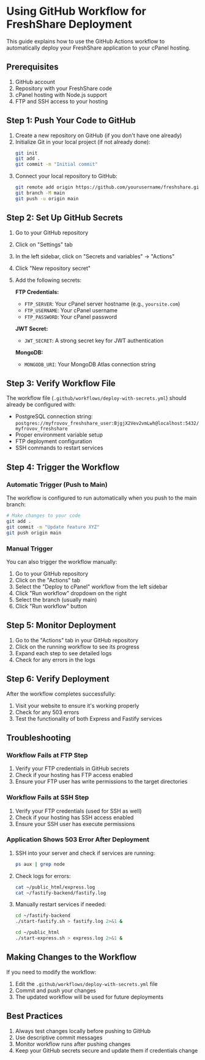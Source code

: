# Using GitHub Workflow for FreshShare Deployment

This guide explains how to use the GitHub Actions workflow to automatically deploy your FreshShare application to your cPanel hosting.

## Prerequisites

1. GitHub account
2. Repository with your FreshShare code
3. cPanel hosting with Node.js support
4. FTP and SSH access to your hosting

## Step 1: Push Your Code to GitHub

1. Create a new repository on GitHub (if you don't have one already)
2. Initialize Git in your local project (if not already done):
   ```bash
   git init
   git add .
   git commit -m "Initial commit"
   ```
3. Connect your local repository to GitHub:
   ```bash
   git remote add origin https://github.com/yourusername/freshshare.git
   git branch -M main
   git push -u origin main
   ```

## Step 2: Set Up GitHub Secrets

1. Go to your GitHub repository
2. Click on "Settings" tab
3. In the left sidebar, click on "Secrets and variables" → "Actions"
4. Click "New repository secret"
5. Add the following secrets:

   **FTP Credentials:**
   - `FTP_SERVER`: Your cPanel server hostname (e.g., `yoursite.com`)
   - `FTP_USERNAME`: Your cPanel username
   - `FTP_PASSWORD`: Your cPanel password

   **JWT Secret:**
   - `JWT_SECRET`: A strong secret key for JWT authentication

   **MongoDB:**
   - `MONGODB_URI`: Your MongoDB Atlas connection string

## Step 3: Verify Workflow File

The workflow file (`.github/workflows/deploy-with-secrets.yml`) should already be configured with:

- PostgreSQL connection string: `postgres://myfrovov_freshshare_user:BjgjX2Vev2vmLwh@localhost:5432/myfrovov_freshshare`
- Proper environment variable setup
- FTP deployment configuration
- SSH commands to restart services

## Step 4: Trigger the Workflow

### Automatic Trigger (Push to Main)

The workflow is configured to run automatically when you push to the main branch:

```bash
# Make changes to your code
git add .
git commit -m "Update feature XYZ"
git push origin main
```

### Manual Trigger

You can also trigger the workflow manually:

1. Go to your GitHub repository
2. Click on the "Actions" tab
3. Select the "Deploy to cPanel" workflow from the left sidebar
4. Click "Run workflow" dropdown on the right
5. Select the branch (usually main)
6. Click "Run workflow" button

## Step 5: Monitor Deployment

1. Go to the "Actions" tab in your GitHub repository
2. Click on the running workflow to see its progress
3. Expand each step to see detailed logs
4. Check for any errors in the logs

## Step 6: Verify Deployment

After the workflow completes successfully:

1. Visit your website to ensure it's working properly
2. Check for any 503 errors
3. Test the functionality of both Express and Fastify services

## Troubleshooting

### Workflow Fails at FTP Step

1. Verify your FTP credentials in GitHub secrets
2. Check if your hosting has FTP access enabled
3. Ensure your FTP user has write permissions to the target directories

### Workflow Fails at SSH Step

1. Verify your FTP credentials (used for SSH as well)
2. Check if your hosting has SSH access enabled
3. Ensure your SSH user has execute permissions

### Application Shows 503 Error After Deployment

1. SSH into your server and check if services are running:
   ```bash
   ps aux | grep node
   ```
2. Check logs for errors:
   ```bash
   cat ~/public_html/express.log
   cat ~/fastify-backend/fastify.log
   ```
3. Manually restart services if needed:
   ```bash
   cd ~/fastify-backend
   ./start-fastify.sh > fastify.log 2>&1 &
   
   cd ~/public_html
   ./start-express.sh > express.log 2>&1 &
   ```

## Making Changes to the Workflow

If you need to modify the workflow:

1. Edit the `.github/workflows/deploy-with-secrets.yml` file
2. Commit and push your changes
3. The updated workflow will be used for future deployments

## Best Practices

1. Always test changes locally before pushing to GitHub
2. Use descriptive commit messages
3. Monitor workflow runs after pushing changes
4. Keep your GitHub secrets secure and update them if credentials change

